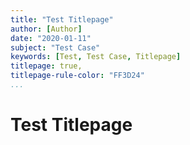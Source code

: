 ```yaml
---
title: "Test Titlepage"
author: [Author]
date: "2020-01-11"
subject: "Test Case"
keywords: [Test, Test Case, Titlepage]
titlepage: true,
titlepage-rule-color: "FF3D24"
...
```


# Test Titlepage